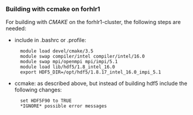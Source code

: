 ### Building with ccmake on forhlr1

For building with *CMAKE* on the forhlr1-cluster, the following steps are needed:

* include in .bashrc or .profile:
  
        module load devel/cmake/3.5
        module swap compiler/intel compiler/intel/16.0
        module swap mpi/openmpi mpi/impi/5.1
        module load lib/hdf5/1.8_intel_16.0
        export HDF5_DIR=/opt/hdf5/1.8.17_intel_16.0_impi_5.1

* ccmake: as described above, but instead of building hdf5 include the following changes:

        set HDF5F90 to TRUE
        *IGNORE* possible error messages 


